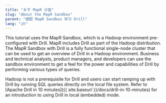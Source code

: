 ```yaml
---
title: "关于 MapR 沙盒"
slug: "About the MapR Sandbox"
parent: "搭配 MapR Sandbox 学习 Drill"
lang: "zh"
---
```

This tutorial uses the MapR Sandbox, which is a Hadoop environment pre-configured with Drill. MapR includes Drill as part of the Hadoop distribution. The MapR
Sandbox with Drill is a fully functional single-node cluster that can
be used to get an overview of Drill in a Hadoop environment. Business
and technical analysts, product managers, and developers can use the sandbox
environment to get a feel for the power and capabilities of Drill by
performing various types of queries. 

Hadoop is not a prerequisite for Drill and users can start ramping
up with Drill by running SQL queries directly on the local file system. Refer
to [Apache Drill in 10 minutes]({{ site.baseurl }}/docs/drill-in-10-minutes) for an introduction to using Drill in local
(embedded) mode.

